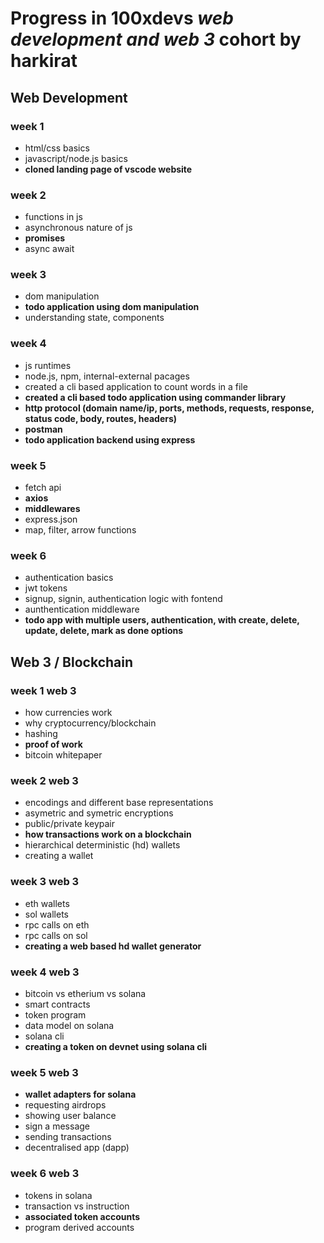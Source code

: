 # Progress in 100xdevs *web development and web 3* cohort by harkirat

## Web Development

### week 1
- html/css basics
- javascript/node.js basics
- **cloned landing page of vscode website**
### week 2
- functions in js
- asynchronous nature of js
- **promises**
- async await
### week 3
- dom manipulation
- **todo application using dom manipulation**
- understanding state, components
### week 4
- js runtimes
- node.js, npm, internal-external pacages
- created a cli based application to count words in a file
- **created a cli based todo application using commander library**
- **http protocol (domain name/ip, ports, methods, requests, response, status code, body, routes, headers)**
- **postman**
- **todo application backend using express**
### week 5
- fetch api
- **axios**
- **middlewares**
- express.json
- map, filter, arrow functions
### week 6
- authentication basics
- jwt tokens
- signup, signin, authentication logic with fontend
- aunthentication middleware
- **todo app with multiple users, authentication, with create, delete, update, delete, mark as done options**

## Web 3 / Blockchain

### week 1 web 3
- how currencies work
- why cryptocurrency/blockchain
- hashing
- **proof of work**
- bitcoin whitepaper
### week 2 web 3
- encodings and different base representations
- asymetric and symetric encryptions
- public/private keypair
- **how transactions work on a blockchain**
- hierarchical deterministic (hd) wallets
- creating a wallet
### week 3 web 3
- eth wallets
- sol wallets
- rpc calls on eth
- rpc calls on sol
- **creating a web based hd wallet generator**
### week 4 web 3
- bitcoin vs etherium vs solana
- smart contracts
- token program
- data model on solana
- solana cli
- **creating a token on devnet using solana cli**
### week 5 web 3
- **wallet adapters for solana**
- requesting airdrops
- showing user balance
- sign a message
- sending transactions
- decentralised app (dapp)
### week 6 web 3
- tokens in solana
- transaction vs instruction
- **associated token accounts**
- program derived accounts
